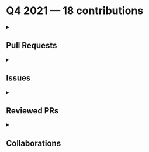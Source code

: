 # Q4 2021 — 18 contributions

<details>
  <summary><h2>Pull Requests</h2></summary>
No pull requests contributions in this quarter.
</details>

<details>
  <summary><h2>Issues</h2></summary>
<table style='width:100%; table-layout:fixed;'>
  <thead>
    <tr>
      <th style='width:5%;'>No.</th>
      <th style='width:20%;'>Project Name</th>
      <th style='width:20%;'>Title</th>
      <th style='width:35%;'>Description</th>
      <th style='width:20%;'>Date</th>
    </tr>
  </thead>
  <tbody>
    <tr>
      <td>1.</td>
      <td>Virtual-Coffee/podcast-transcripts</td>
      <td><a href='https://github.com/Virtual-Coffee/podcast-transcripts/issues/10'>Add guideline to transcribe the transcripts</a></td>
      <td>## Issue Context

Our podcast's transcriptions are automatically generated, so there would be typos or missing words. 

We want to improve every episode's transcription so they can be accessible for everyone. Currently, we are doing this manually.

To keep the consistency throughout the transcripts we need to have a guideline of transcription.

</td>
      <td>2021-12-28</td>
    </tr>
    <tr>
      <td>2.</td>
      <td>Virtual-Coffee/virtualcoffee.io</td>
      <td><a href='https://github.com/Virtual-Coffee/virtualcoffee.io/issues/497'>Update Virtual Coffee's Slack Channel Guide</a></td>
      <td>### Is there an existing issue for this?

- [X] I have searched the existing issues

### Type of Change

Edit/Clarification on existing content

### URL of existing page

https://virtualcoffee.io/resources/virtual-coffee/slack-channel-guide/

### Context for content change

There are some additional and deleted channels in Virtual Coffee's slack.
We need to update this guide. 

### Proposed solution

_No response_

### Resources that can help

_No response_

### Collaborators

@danieltott I have updated the guide and will submit the PR soon today 😊

### Code of Conduct

- [X] I've read the Code of Conduct and understand my responsibilities as a member of the Virtual Coffee community</td>
      <td>2021-12-28</td>
    </tr>
    <tr>
      <td>3.</td>
      <td>Virtual-Coffee/virtualcoffee.io</td>
      <td><a href='https://github.com/Virtual-Coffee/virtualcoffee.io/issues/491'>The link of Code of Conduct and Our Members navigate to About Virtual Coffee page </a></td>
      <td>### Is there an existing issue for this?

- [X] I have searched the existing issues

### What happened?

Both links to Code of Conduct and Our Members navigate to About Virtual Coffee page.

### Steps To Reproduce

1. On [Virtual Coffee homepage](https://virtualcoffee.io/) go to All Things Virtual Coffee section (as pics attached)
2. Click on the Code of Conduct link, and/or
3. Click on the Our Members link

![vc-web-links](https://user-images.githubusercontent.com/45172775/147126197-6e05713a-1f9b-482e-987b-e23f705fe013.jpg)


 

### What browsers are you seeing the problem on?

Firefox, Chrome

### Environment

```markdown
- OS:
- Node:
- yarn:
```


### Anything else?

_No response_

### Code of Conduct

- [X] I've read the Code of Conduct and understand my responsibilities as a member of the Virtual Coffee community</td>
      <td>2021-12-22</td>
    </tr>
    <tr>
      <td>4.</td>
      <td>Virtual-Coffee/podcast-transcripts</td>
      <td><a href='https://github.com/Virtual-Coffee/podcast-transcripts/issues/8'>Improve Transcription Season 1 Episode 7</a></td>
      <td>## Issue Context

Our podcast's transcriptions are automatically generated, so there would be typos or missing words. 

We want to improve every episode's transcription so they can be accessible for everyone. Currently, we are doing this manually.

## Steps To Update

- Open the file of the podcast's episode. 
  e.g.: `1_0.srt` means season 1 episode 0
-  Listen to the podcast's episode and improve the transcript based on what you hear.

## Accessibility Resources

- [Transcribing Audio to Text - W3C WAI](https://www.w3.org/WAI/media/av/transcribing/)

If you have questions or need help, please let us know.
</td>
      <td>2021-12-20</td>
    </tr>
    <tr>
      <td>5.</td>
      <td>Virtual-Coffee/podcast-transcripts</td>
      <td><a href='https://github.com/Virtual-Coffee/podcast-transcripts/issues/6'>Improve Transcription Season 1 Episode 6</a></td>
      <td>## Issue Context

Our podcast's transcriptions are automatically generated, so there would be typos or missing words. 

We want to improve every episode's transcription so they can be accessible for everyone. Currently, we are doing this manually.

## Steps To Update

- Open the file of the podcast's episode. 
  e.g.: `1_0.srt` means season 1 episode 0
-  Listen to the podcast's episode and improve the transcript based on what you hear.

## Accessibility Resources

- [Transcribing Audio to Text - W3C WAI](https://www.w3.org/WAI/media/av/transcribing/)

If you have questions or need help, please let us know.
</td>
      <td>2021-12-19</td>
    </tr>
    <tr>
      <td>6.</td>
      <td>Virtual-Coffee/podcast-transcripts</td>
      <td><a href='https://github.com/Virtual-Coffee/podcast-transcripts/issues/4'>Improve Transcription Season 1 Episode 5</a></td>
      <td>## Issue Context

Our podcast's transcriptions are automatically generated, so there would be typos or missing words. 

We want to improve every episode's transcription so they can be accessible for everyone. Currently, we are doing this manually.

## Steps To Update

- Open the file of the podcast's episode. 
  e.g.: `1_0.srt` means season 1 episode 0
-  Listen to the podcast's episode and improve the transcript based on what you hear.

## Accessibility Resources

- [Transcribing Audio to Text - W3C WAI](https://www.w3.org/WAI/media/av/transcribing/)

If you have questions or need help, please let us know.
</td>
      <td>2021-12-15</td>
    </tr>
    <tr>
      <td>7.</td>
      <td>Virtual-Coffee/podcast-transcripts</td>
      <td><a href='https://github.com/Virtual-Coffee/podcast-transcripts/issues/3'>Improve Season 1 Episode 4</a></td>
      <td>## Issue Context

Our podcast's transcriptions are automatically generated, so there would be typos or missing words. 

We want to improve every episode's transcription so they can be accessible for everyone. Currently, we are doing this manually.

## Steps To Update

- Open the file of the podcast's episode. 
  e.g.: `1_0.srt` means season 1 episode 0
-  Listen to the podcast's episode and improve the transcript based on what you hear.

## Accessibility Resources

- [Transcribing Audio to Text - W3C WAI](https://www.w3.org/WAI/media/av/transcribing/)

If you have questions or need help, please let us know.
</td>
      <td>2021-12-12</td>
    </tr>
    <tr>
      <td>8.</td>
      <td>Virtual-Coffee/podcast-transcripts</td>
      <td><a href='https://github.com/Virtual-Coffee/podcast-transcripts/issues/2'>Improve Season 1 Episode 0</a></td>
      <td>## Issue Context

Our podcast's transcriptions are automatically generated, so there would be typos or missing words. 

We want to improve every episode's transcription so they can be accessible for everyone. Currently, we are doing this manually.

## Steps To Update

- Open the file of the podcast's episode. 
  e.g.: `1_0.srt` means season 1 episode 0
-  Listen to the podcast's episode and improve the transcript based on what you hear.

## Accessibility Resources

- [Transcribing Audio to Text - W3C WAI](https://www.w3.org/WAI/media/av/transcribing/)

If you have questions or need help, please let us know.
</td>
      <td>2021-12-12</td>
    </tr>
    <tr>
      <td>9.</td>
      <td>Virtual-Coffee/virtualcoffee.io</td>
      <td><a href='https://github.com/Virtual-Coffee/virtualcoffee.io/issues/486'>Add Dec. newsletter to site</a></td>
      <td>## Issue Context

Every month, we try to get the newsletter up on the site within a week of sending it out. Currently, we're moving them over "by hand."

You can look at the existing newsletters ( src > newsletter > issues) as a kind of template. The sections are all the same. The content needs to be updated, and sometimes that changes the way things look, for example, your list may have fewer items.

## Steps to update

You can look at the existing newsletters ( src > newsletter > issues) as a kind of template. The sections are all the same. The content needs to be updated, and sometimes that changes the way things look, for example, your list may have fewer items.

In the code base, navigate to src > newsletter > issues and create a new file 2021-12.njk
Add the latest issue using the format from the past issues.
If you have questions, please let us know. We're up for pairing if anyone wants to walk through this!</td>
      <td>2021-12-08</td>
    </tr>
    <tr>
      <td>10.</td>
      <td>Virtual-Coffee/virtualcoffee.io</td>
      <td><a href='https://github.com/Virtual-Coffee/virtualcoffee.io/issues/485'>Edit podcasts' transcriptions</a></td>
      <td>### Is there an existing issue for this?

- [X] I have searched the existing issues

### Type of Change

Edit/Clarification on existing content

### URL of existing page

_No response_

### Context for content change

I noticed that our podcast episodes have automatically generated transcriptions.
There are typos in every episode.  

### Proposed solution

To make it more accessible, we can manually edit the transcriptions based on the W3C guidance for [transcribing audio to text](https://www.w3.org/WAI/media/av/transcribing/).

### Resources that can help

https://www.w3.org/WAI/media/av/transcribing/

### Collaborators

_No response_

### Code of Conduct

- [X] I've read the Code of Conduct and understand my responsibilities as a member of the Virtual Coffee community</td>
      <td>2021-12-05</td>
    </tr>
    <tr>
      <td>11.</td>
      <td>Virtual-Coffee/members.virtualcoffee.io</td>
      <td><a href='https://github.com/Virtual-Coffee/members.virtualcoffee.io/issues/4'>No display of dates when adding date published on blogpost's page with mobile phone </a></td>
      <td>### Is there an existing issue for this?

- [X] I have searched the existing issues

### What happened?

When adding new blog post to the member's monthly challenge page on mobile phone, there is no dates display besides today.

However, when we click on a date blindly, it does give focus on the date and we can still add backdated posts.

### Steps To Reproduce

From mobile phone:
1. After sign in to members'page, click the "Check out the Monthly Challenges".
2. Click "Add your blog posts!"
3. Click "Add New Post!"
4. Click on Date Published and you will see this page 
![Screenshot_20211125-223637_DuckDuckGo](https://user-images.githubusercontent.com/45172775/143663098-46b88f96-bac0-4ddb-a30b-5ab5f5ab2e55.jpg)



### What browsers are you seeing the problem on?

Chrome, Other

### Environment

_No response_

### Anything else?

_No response_

### Code of Conduct

- [X] I've read the Code of Conduct and understand my responsibilities as a member of the Virtual Coffee community</td>
      <td>2021-11-27</td>
    </tr>
    <tr>
      <td>12.</td>
      <td>Virtual-Coffee/virtualcoffee.io</td>
      <td><a href='https://github.com/Virtual-Coffee/virtualcoffee.io/issues/467'>Add Nov. newsletter to site </a></td>
      <td>## Issue Context

Every month, we try to get the newsletter up on the site within a week of sending it out. Currently, we're moving them over "by hand."

You can look at the existing newsletters ( src > newsletter > issues) as a kind of template. The sections are all the same. The content needs updated, and sometimes that changes the way things look, for example, your list may have fewer items.

## Steps to update

You can look at the existing newsletters ( src > newsletter > issues) as a kind of template. The sections are all the same. The content needs updated, and sometimes that changes the way things look, for example, your list may have fewer items

In the code base, navigate to src > newsletter > issues and create a new file 2021-11.njk
Add the latest issue using the format from the past issues.
If you have questions, please let us know. We're up for pairing if anyone wants to walk through this!</td>
      <td>2021-11-01</td>
    </tr>
    <tr>
      <td>13.</td>
      <td>Virtual-Coffee/virtualcoffee.io</td>
      <td><a href='https://github.com/Virtual-Coffee/virtualcoffee.io/issues/403'>Add Oct. newsletter to site</a></td>
      <td>## Issue Context

Every month, we try to get the newsletter up on the site within a week of sending it out. Currently, we're moving them over "by hand."

You can look at the existing newsletters ( src > newsletter > issues) as a kind of template. The sections are all the same. The content needs updated, and sometimes that changes the way things look, for example, your list may have fewer items.
Steps to update

You can look at the existing newsletters ( src > newsletter > issues) as a kind of template. The sections are all the same. The content needs updated, and sometimes that changes the way things look, for example, your list may have fewer items

In the code base, navigate to src > newsletter > issues and create a new file 2021-10.njk
Add the latest issue using the format from the past issues.
If you have questions, please let us know. We're up for pairing if anyone wants to walk through this!</td>
      <td>2021-10-04</td>
    </tr>
  </tbody>
</table>
</details>

<details>
  <summary><h2>Reviewed PRs</h2></summary>
No reviewed prs contributions in this quarter.
</details>

<details>
  <summary><h2>Collaborations</h2></summary>
<table style='width:100%; table-layout:fixed;'>
  <thead>
    <tr>
      <th style='width:5%;'>No.</th>
      <th style='width:20%;'>Project Name</th>
      <th style='width:20%;'>Title</th>
      <th style='width:35%;'>Description</th>
      <th style='width:20%;'>Date</th>
    </tr>
  </thead>
  <tbody>
    <tr>
      <td>1.</td>
      <td>the-collab-lab/tcl-35-smart-shopping-list</td>
      <td><a href='https://github.com/the-collab-lab/tcl-35-smart-shopping-list/pull/34'>Eu fa delete list</a></td>
      <td>
## Description

<!-- What does this code change? Why did I choose this approach? Did I learn anything worth sharing? Reminder: This will be a publicly facing representation of your work (READ: help you land that sweet dev gig). -->
This code allows users to delete an item from the shopping list so that their list isn’t cluttered with items they don’t want to buy in the future. The filter method approach was used because we have arrays of objects to loop through and check if an item is to be deleted or not. Yes we learnt how to use `filter()` method, `window.confirm()` method and how to delete a particular item from firestore database.

## Related Issue
closes #11 

<!-- If you write "closes" followed by the Github issue number, it will automatically close the issue for you when the PR merges -->

## Acceptance Criteria

<!-- Include AC from the Github issue -->

- The user is able to delete an item from the shopping list
- Before deleting, prompt the user to confirm that they really want to delete the item to prevent accidental deletions
- Deletion should cause the associated record(s) in the database to be deleted

## Type of Changes

<!-- Put an `✓` for the applicable box: -->

|     | Type                       |
| --- | -------------------------- |
|    | :bug: Bug fix              |
|  ✓ | :sparkles: New feature     |
|  ✓ | :hammer: Refactoring       |
|    | :100: Add tests            |
|    | :link: Update dependencies |
|    | :scroll: Docs              |

## Updates

### Before

<!-- If UI feature, take provide screenshots -->


### After
<!-- If UI feature, take provide screenshots -->
## Deleting oranges 
![Screenshot from 2021-11-13 14-41-45](https://user-images.githubusercontent.com/57072944/141646167-7b46f5bf-713b-42f2-bb69-371cbe5f73f5.png)

## Prompt to confirm delete
![Screenshot from 2021-11-13 14-41-51](https://user-images.githubusercontent.com/57072944/141646164-6ece4786-8687-45ef-8213-d0154cfa8d99.png)

## Oranges was finally deleted from the user end and from the database
![Screenshot from 2021-11-13 14-41-57](https://user-images.githubusercontent.com/57072944/141646162-1ffa3344-89c0-437d-ace7-3f07799a6f8d.png)

## Testing Steps / QA Criteria

<!-- Provide steps the other cohort members and mentors need to follow to properly test your additions. -->

- Pull the branch to your machine
- Run `npm install` to install all dependencies
- Run `npm start` to start the project on the browser `localhost:3000`
- If a list pops up, click on the delete button to delete, click yes to confirm and the item will be deleted. You can reload your page to confirm that it is deleted from the database as well. To be sure, after reloading the list of items appears without the deleted items.
- If you click cancel, the item will not be deleted.
- If you don't have any existing items, you can create a new item and add items to view all the lists on the list page
- Or join an existing list with one of the token here `vale lacy wrist` , `haydn lund lee` , `bunyan sri scour`

</td>
      <td>2021-11-19</td>
    </tr>
    <tr>
      <td>2.</td>
      <td>the-collab-lab/tcl-35-smart-shopping-list</td>
      <td><a href='https://github.com/the-collab-lab/tcl-35-smart-shopping-list/pull/32'>Search functionality</a></td>
      <td>## Description

Search for items on the shopping list by typing any part of the item name. Pressing on the UI "x" should re-render the list.

## Related Issue

<!-- If you write "closes" followed by the Github issue number, it will automatically close the issue for you when the PR merges -->

## Acceptance Criteria

- Display a text field above the top of the shopping list
- As the user types into the field, the list should narrow to display only items that contain the text the user entered in the filter field
- When the field has text in it, the user should be able to tap a UI element (e.g., with an "X" button next to the field) to clear the field
- The filter text should match any part of the item name (i.e. it should not only match from the start of the string)

## Type of Changes

<!-- Put an `✓` for the applicable box: -->

|     | Type                       |
| --- | -------------------------- |
|    | :bug: Bug fix              |
|  ✓ | :sparkles: New feature     |
|    | :hammer: Refactoring       |
|    | :100: Add tests            |
|    | :link: Update dependencies |
|    | :scroll: Docs              |

## Updates

### Before

<!-- If UI feature, take provide screenshots -->


### After

<!-- If UI feature, take provide screenshots -->


## Testing Steps / QA Criteria

- Create a new list, and add items to the list
- Type in item on the list, the list should be filtered based on input
- Pressing the "x" inside the search bar should white-out the search field
- The list should re-render in its entirety (this is the part not yet working)
</td>
      <td>2021-11-09</td>
    </tr>
    <tr>
      <td>3.</td>
      <td>Virtual-Coffee/virtualcoffee.io</td>
      <td><a href='https://github.com/Virtual-Coffee/virtualcoffee.io/pull/469'>Nov 2021 - Karen D adding Job Hunt blog post</a></td>
      <td>## Linked Issue
#465 

## Description

Karen D adding her blog post data to the Nov. 2021 json file.

## Methodology

## Code of Conduct

> By submitting this pull request, you agree to follow our [Code of Conduct](https://virtualcoffee.io/code-of-conduct/)
</td>
      <td>2021-11-02</td>
    </tr>
    <tr>
      <td>4.</td>
      <td>the-collab-lab/tcl-35-smart-shopping-list</td>
      <td><a href='https://github.com/the-collab-lab/tcl-35-smart-shopping-list/pull/28'>EU-DC-Mark item purchased</a></td>
      <td>## Description

By ticking the checkbox of an item, the item stays checked for 24 hours.

## Acceptance Criteria

- User is able to tap a checkbox or similar UI element to mark an item in the list as purchased
- Item should be shown as checked for 24 hours after the purchase is made (i.e. we assume the user does not need to buy the item again for at least 1 day)

## Type of Changes

<!-- Put an `✓` for the applicable box: -->

|     | Type                       |
| --- | -------------------------- |
|  ✓ | :bug: Bug fix              |
|  ✓ | :sparkles: New feature     |
|    | :hammer: Refactoring       |
|    | :100: Add tests            |
|    | :link: Update dependencies |
|    | :scroll: Docs              |

## Updates
- Also updated the user interface on first time load. Token is generated in storage, but not immediately sent to the database.
- Fixed input validation bug that previously allowed first entry of a list to be blank. This was caused by two issues: 1) input validation was performed only on lists that was NOT empty,  2) because the local storage token that identifies the list is not immediately sent to database, any input validation on an item of a list that is yet to exist in the database was also circumvented.

## Testing Steps / QA Criteria

- Create a new list.
- Add items.
- Check(mark) one/more items on the list.
- Now get out your trusty calculator and do the following: 
1. Check an item, and note the item's `lastPurchase` value is 1634547931018.
2. Dial it back a day: 1634547931018 - 86,400,000. The item should now be unchecked.
3. Add 5 minutes back: 1634547931018 - 86,400,000 + 300,000. The item should now be checked again.</td>
      <td>2021-10-30</td>
    </tr>
    <tr>
      <td>5.</td>
      <td>the-collab-lab/tcl-35-smart-shopping-list</td>
      <td><a href='https://github.com/the-collab-lab/tcl-35-smart-shopping-list/pull/15'>Issue #2 | Add list view and add item view</a></td>
      <td>_For an example of how to fill this template out, [see this Pull Request](https://github.com/the-collab-lab/tcl-3-smart-shopping-list/pull/44)._ 

## Description

<!-- What does this code change? Why did I choose this approach? Did I learn anything worth sharing? Reminder: This will be a publicly facing representation of your work (READ: help you land that sweet dev gig). -->

This pull request contains implementation code for a user of the smart shopping list app to navigate between the "list" view and "add an item" view. In this PR , Dana and I (Edema) created components for these views and clearly delineated them from each other with appropriate routing to navigate to each of these views ("list view" and "add an item view"). We installed react-router-dom dependency  and used it for routing. One among the things we learnt in this sprint work was how to collaborate effectively and come up with a working UI.

## Related Issue

<!-- If you write "closes" followed by the Github issue number, it will automatically close the issue for you when the PR merges -->

## Acceptance Criteria

- [x] react-router-dom was added as a project dependency
- [x] Links are present and persistent at the bottom of the app: one for the “list” view, the other for the “add an item” view
- [x] When one of the links is clicked, the browser URL updates to represent the current view and a matching view component is displayed
- [x] Whichever view is selected, the corresponding link is displayed in bold text

<!-- Include AC from the Github issue -->

## Type of Changes

<!-- Put an `✓` for the applicable box: -->

|     | Type                       |
| --- | -------------------------- |
|    | :bug: Bug fix              |
|  ✓ | :sparkles: New feature     |
|    | :hammer: Refactoring       |
|    | :100: Add tests            |
|   ✓ | :link: Update dependencies |
|    | :scroll: Docs              |

## Updates

### Before

<!-- If UI feature, take provide screenshots -->


### After

<!-- If UI feature, take provide screenshots -->

## Testing Steps / QA Criteria

<!-- Provide steps the other cohort members and mentors need to follow to properly test your additions. -->
* From your terminal, pull down this branch with `git pull origin dc-eu-add-two-views` and check that branch out with `git checkout dc-eu-add-two-views` 
* Then `npm update or npm install` to install the newly added dependencies locally and `npm start` to launch the app.
cypress tests can be added to check for the availability and display of each UI feature and the appropriate texts and components is displayed on each particular routing. Though tests were not prioritised for this particular implementation stage.
</td>
      <td>2021-10-09</td>
    </tr>
  </tbody>
</table>
</details>

